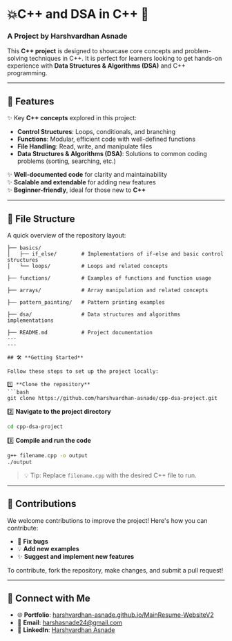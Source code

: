 # 💥C++ and DSA in C++ 🚀

### A Project by **Harshvardhan Asnade**  

This **C++ project** is designed to showcase core concepts and problem-solving techniques in C++. It is perfect for learners looking to get hands-on experience with **Data Structures & Algorithms (DSA)** and C++ programming.

---

## 🚀 **Features**

✨ Key **C++ concepts** explored in this project:  
- **Control Structures**: Loops, conditionals, and branching  
- **Functions**: Modular, efficient code with well-defined functions  
- **File Handling**: Read, write, and manipulate files  
- **Data Structures & Algorithms (DSA)**: Solutions to common coding problems (sorting, searching, etc.)

✨ **Well-documented code** for clarity and maintainability  
✨ **Scalable and extendable** for adding new features  
✨ **Beginner-friendly**, ideal for those new to **C++**  

---

## 📂 **File Structure**

A quick overview of the repository layout:

```
├── basics/          
│   ├── if_else/        # Implementations of if-else and basic control structures  
│   └── loops/          # Loops and related concepts  

├── functions/          # Examples of functions and function usage  

├── arrays/             # Array manipulation and related concepts  

├── pattern_painting/   # Pattern printing examples  

├── dsa/                # Data structures and algorithms implementations  

├── README.md           # Project documentation  
---
---

## 🛠️ **Getting Started**

Follow these steps to set up the project locally:

1️⃣ **Clone the repository**  
```bash  
git clone https://github.com/harshvardhan-asnade/cpp-dsa-project.git  
```  

2️⃣ **Navigate to the project directory**  
```bash  
cd cpp-dsa-project  
```  

3️⃣ **Compile and run the code**  
```bash  
g++ filename.cpp -o output  
./output  
```  
> 💡 Tip: Replace `filename.cpp` with the desired C++ file to run.

---

## 🌟 **Contributions**

We welcome contributions to improve the project! Here's how you can contribute:

- 🐛 **Fix bugs**  
- 💡 **Add new examples**  
- ✨ **Suggest and implement new features**  

To contribute, fork the repository, make changes, and submit a pull request!

---

## 🔗 **Connect with Me**

- 🌐 **Portfolio**: [harshvardhan-asnade.github.io/MainResume-WebsiteV2](https://harshvardhan-asnade.github.io/MainResume-WebsiteV2/)  
- 💌 **Email**: [harshasnade24@gmail.com](mailto:harshasnade24@gmail.com)  
- 💼 **LinkedIn**: [Harshvardhan Asnade](https://www.linkedin.com/in/harshvardhan-asnade-225000344/)
 
